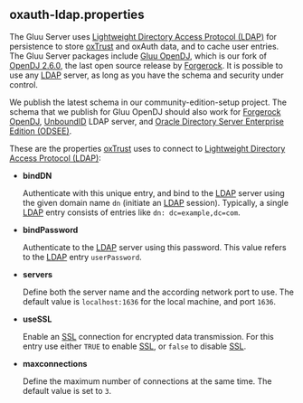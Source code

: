 
## oxauth-ldap.properties

The Gluu Server uses [Lightweight Directory Access Protocol
(LDAP)][ldap] for persistence to store [oxTrust][oxtrust] and oxAuth
data, and to cache user entries. The Gluu Server packages include [Gluu
OpenDJ][opendj], which is our fork of [OpenDJ 2.6.0][opendj-2.6.0], the
last open source release by [Forgerock][forgerock]. It is possible to
use any [LDAP][ldap] server, as long as you have the schema and security
under control.

We publish the latest schema in our community-edition-setup project. The
schema that we publish for Gluu OpenDJ should also work for [Forgerock
OpenDJ][forgerock-opendj], [UnboundID][unboundid] LDAP server, and
[Oracle Directory Server Enterprise Edition (ODSEE)][odsee].

These are the properties [oxTrust][oxtrust] uses to connect to
[Lightweight Directory Access Protocol (LDAP)][ldap]:

 * __bindDN__

   Authenticate with this unique entry, and bind to the [LDAP][ldap]
   server using the given domain name `dn` (initiate an [LDAP][ldap]
   session). Typically, a single [LDAP][ldap] entry consists of entries
   like `dn: dc=example,dc=com`.

 * __bindPassword__

   Authenticate to the [LDAP][ldap] server using this password. This 
   value refers to the [LDAP][ldap] entry `userPassword`.

 * __servers__

   Define both the server name and the according network port to use. 
   The default value is `localhost:1636` for the local machine, and 
   port `1636`.

 * __useSSL__

   Enable an [SSL][ssl] connection for encrypted data transmission. For
   this entry use either `TRUE` to enable [SSL][ssl], or `false` to
   disable [SSL][ssl].

 * __maxconnections__

   Define the maximum number of connections at the same time. The 
   default value is set to `3`.

[forgerock]: https://en.wikipedia.org/wiki/ForgeRock "Forgerock, Wikipedia"

[forgerock-opendj]: http://opendj.forgerock.org/ "OpenDJ Directory Services Project"

[ldap]: https://en.wikipedia.org/wiki/Lightweight_Directory_Access_Protocol "Lightweight Directory Access Protocol (LDAP), Wikipedia"

[odsee]: http://www.oracle.com/technetwork/middleware/id-mgmt/overview/index-085178.html "Oracle Directory Server Enterprise Edition (ODSEE)"

[opendj]: https://en.wikipedia.org/wiki/OpenDJ "OpenDJ, Wikipedia"

[opendj-2.6.0]: https://backstage.forgerock.com/#!/downloads/OpenDJ/OpenDJ%20Enterprise/2.6.0#browse "OpenDJ 2.6.0"

[oxtrust]: ../oxTrust/ "oxTrust documentation"

[ssl]: https://en.wikipedia.org/wiki/Transport_Layer_Security "Transport Layer Security (TLS), Wikipedia"

[unboundid]: https://www.unboundid.com/ "UnboundiD"
